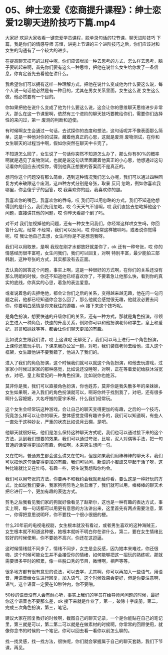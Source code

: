 # 05、绅士恋爱《恋商提升课程》：绅士恋爱12聊天进阶技巧下篇.mp4

大家好 欢迎大家收看一键恋爱学员课程，脱单录句话的12节课，聊天进阶技巧 下篇，我是你们的情感导师 苏恒，讲完上节课的三个进阶技巧之后，你们应该对和女生的沟通有了一个较大的进步。

在提高聊天技巧的过程中呢，你们应该增加一种去思考的方式，怎么样去思考，脑子要转起来啊，首先你们要有这么一种思维，把他在说什么女生给你发了一条信息，你肯定首先去看他在讲什么。

我希望你们可以拥有这样一种理解方式，把他在说什么变成他为什么要这么说，每个人说一句话他必然是有一种目的，尤其在男女关系里面，女生这么说 女生这么做，他必然要有一个目的。

你如果把他在说什么变成了他为什么要这么说，这会让你的思维聊天思维进步非常大，那么在这一节课里啊，依然有三个进阶的聊天技巧要教给你们，需要你们选择性的来闪过，第一 废测的判断和迫使。

有时候啊女生会通过一句话，去试探你的态度和想法，这句话呢并不像表面那么简单，这是一种他对你的试探，藏着他真正的心思，这就是废测 废物测试，在你和女生聊天的过程当中啊，假如你突然在聊天中卡壳了。

不知道怎么回了，女生说了一句话你突然不知道怎么办了，那么你有80%的概率啊就是遇见了废物测试，也就是说这句话里面藏着他真正的小心思，他想通过这句话看你的回应去试探你，得到他真正想要的答案而不是真正的。

想问你这个问题没有那么简单，遇到这种情况我们怎么办呢，我们可以通过四种回复方式来破除这个废测，这四种方式分别是夸张，取景 反问 忽略，例如你喜欢我哪里，你会傻乎乎的回答，哎 我喜欢你的脸，我喜欢你的腿。

我喜欢你的嘴巴，我喜欢你的唇吗，哎 我们可以用忽略的方式，我们不知道他想得到的是什么，我们先用忽略，哎 今天天气不错啊，哎 我们直接去忽略掉他这个问题，直接讲其他的问题，哎 你昨天看那个剧了吗。

对不对 我们忽视掉他的问题，还有一种女生问我们，你经常这样哄女生吗，你回答什么呢，经常 不经常，我们可以反问，哎 你经常这样被哄吗，或者说你觉得呢，哎 我让他自己去想，女生问你是不是想泡我呀。

我们可以用取景，是啊 我现在刚才水都放好就差你了，ok 还有一种夸张，哎 你的情感经历很丰富吧，女生问我们，我们可以回复，对啊 特别丰富，最少能拍三部韩剧，这种夸张的方式，其实都没有去正面。

去认真的回答这个问题，事实上啊，这是一种很好的方式啊，在你们的关系还没有那么明朗的时候，你还不知道他已经喜欢你了，不要着急让他那么快，看到你的真实的底线，你真实的心思，着急的表达爱意。

或者说着急的去拒绝他，都会让你们之后的关系，变得越来越无趣，他在问一句问题之前，他都已经知道你会怎么回了，那么他就会感觉很无趣，他就没必要去问你，你要明白感情是你来我往的游趣，ok 接下来这个技巧呢。

是角色扮演，想要快速的升级你们的关系，还有一种方式，那就是角色扮演，带领女生进入一种角色，快速的升高关系，例如你可以和他扮演老师和学生，皇上和爱妃，哥哥和妹妹等等，都会让你们聊天更加的有趣。

比如说女生跟我们讲，哎 上这课呢 无聊死了，我们可以马上进行一个角色扮演，上课你还敢玩手机，下课来我办公室一趟，对吧，我们装做老师去给他，进入这个框架，女生跟他讲不要我错了，他进入了我们的。

进入了我们的角色扮演，这个时候我们就可以就这个角色扮演，和他去玩游戏，过家家小时候过家家的那种感觉，比如说还没睡呀，对啊，正在等着爱妃给朕沐浴宽衣，对吧，皇上和爱妃的一种角色扮演，比如说你也姓苏。

莫非你是我，我们可以直接角色扮演，你也姓苏，莫非你是我失散多年的亲妹妹，女生如果啊，进入我们的角色扮演就可以，啊哥你终于找到我了，对吧，还有很多啊什么容嬷嬷，大名呼搬的夏宇禾呀，什么我们经常玩。

这个女生会经常玩这种游戏，会让自己的聊天变得更加的有趣，之后的一个技巧，究竟怎么样可以让你的聊天，整体感觉变得有趣许多的，我们可以知道啊，有些人一直处于这种妙女，严重的状态比如说月云棚，是吧。

他聊天就很好玩，他们是怎么保持这种聊天方式呢，我们也可以通过接下来的这个方法，达到我们想要的效果，我们可以通过夸张，比喻，泥人对偶等手法，把一句普通的话变得更加的有趣，例如啊，本来男生想问一句。

又在忙吗，普通男生都会这么讲又在忙吗，但是如果我们用棒棒棒的聊天术，我们可以把他这句话变得更加的有趣，我们可以问，新浪的小蜜蜂又早起干活了呀，这种比喻就比又在忙吗，有趣一些，男生说我想和你约会。

我们可以用夸张的方法，你要再不和我约会我就死给你看，要么这是一种好玩的方式，比如说我们要讲，我家狗狗剪毛之后丑爆了，我们就可以用，棒棒棒的聊天术把它进行一个，更加有趣的表达方式。

剪毛之后我看见我们家的狗就好像看见了赵斯尔，这也是一种有趣的表达方式，事实上啊，每一句话都可以用更有意思的方法讲出来，这里首先有两点需要注意，第一，你得把意思说明坏，你不要找一个很小很细的梗。

什么20年前的电视电视剧，女生根本就没有看过，或者男生喜欢的这种海贼王，女生根本就不知道这种梗，她根本就听不明白你在讲什么，第二，要在女生情绪比较好的时候使用，你不要她不高兴，你还在这逗逼。

这时候情绪就不同步了，情绪不同步，女生是会反感，因为她本来难过，你还很嗨，这个时候可能女生并不会接受你的情绪，如何能够把这一招玩的熟练呢，那就需要很多平时的积累，像一些脱口秀的节目，微博啊，相声等等。

很多地方都有很有意思的说法，可以去学，尤其啊，你可以再加入一些语气，用语音，用语音给女生进行回复，加入语气，这个时候效果会更好，但是你要注意啊，语气，这个语音一定要在10秒钟内，你不要啪。

50秒的语音没有人会有耐心听，事实上我们的学员在给导师问问题的时候，最好你这个语音也不要那么差，ok 接下来就是作业了，第一，破除十字废册，第二，完成三次角色扮演，第三，笔记。

建议大家在回复教好的时候啊，截图自己的聊天记录，一个是你能贴在自己的笔记里，第三就是可以，第二第二可以就是在做素材的时候啊，你常常的回顾使用，就像你念书的时候的一个笔记，你可以回去看一看你以前怎么聊的。

找一找灵感，找一找方法，很快呢，你们就会掌握属于自己的聊天套路，我们下节课，再见。